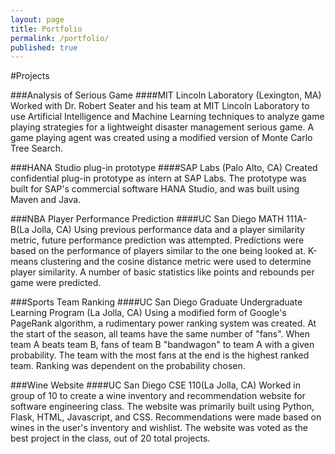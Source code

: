 ```yaml
---
layout: page
title: Portfolio
permalink: /portfolio/
published: true
---
```



#Projects

###Analysis of Serious Game
####MIT Lincoln Laboratory (Lexington, MA)
Worked with Dr. Robert Seater and his team at MIT Lincoln Laboratory to use Artificial Intelligence and Machine Learning techniques to analyze game playing strategies for a lightweight disaster management serious game. A game playing agent was created using a modified version of Monte Carlo Tree Search.

###HANA Studio plug-in prototype
####SAP Labs (Palo Alto, CA)
Created confidential plug-in prototype as intern at SAP Labs. The prototype was built for SAP's commercial software HANA Studio, and was built using Maven and Java.

###NBA Player Performance Prediction
####UC San Diego MATH 111A-B(La Jolla, CA)
Using previous performance data and a player similarity metric, future performance prediction was attempted. Predictions were based on the performance of players similar to the one being looked at. K-means clustering and the cosine distance metric were used to determine player similarity. A number of basic statistics like points and rebounds per game were predicted.

###Sports Team Ranking
####UC San Diego Graduate Undergraduate Learning Program (La Jolla, CA)
Using a modified form of Google's PageRank algorithm, a rudimentary power ranking system was created. At the start of the season, all teams have the same number of "fans". When team A beats team B, fans of team B "bandwagon" to team A with a given probability. The team with the most fans at the end is the highest ranked team. Ranking was dependent on the probability chosen.

###Wine Website
####UC San Diego CSE 110(La Jolla, CA)
Worked in group of 10 to create a wine inventory and recommendation website for software engineering class. The website was primarily built using Python, Flask, HTML, Javascript, and CSS. Recommendations were made based on wines in the user's inventory and wishlist. The website was voted as the best project in the class, out of 20 total projects.
